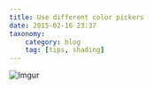 ```yaml
---
title: Use different color pickers
date: 2015-02-16 23:37
taxonomy:
    category: blog
    tag: [tips, shading]
---
```

![Imgur](http://i.imgur.com/z3QKlLp.png)